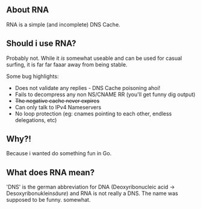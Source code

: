 About RNA
---

RNA is a simple (and incomplete) DNS Cache.

Should i use RNA?
---

Probably not. While it *is* somewhat useable and can be used for casual surfing, it is far far faaar away from being stable.

Some bug highlights:

* Does not validate any replies - DNS Cache poisoning ahoi!
* Fails to decompress any non NS/CNAME RR (you'll get funny dig output)
* ~~The negative cache never expires~~
* Can only talk to IPv4 Nameservers
* No loop protection (eg: cnames pointing to each other, endless delegations, etc)

Why?!
---
Because i wanted do something fun in Go.

What does RNA mean?
---
'DNS' is the german abbreviation for DNA (Deoxyribonucleic acid -> Desoxyribonuklein*säure*) and RNA is not really a DNS. The name was supposed to be funny. somewhat.

